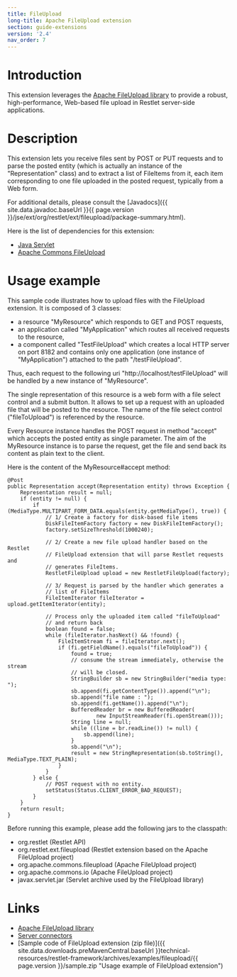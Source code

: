 ```yaml
---
title: FileUpload
long-title: Apache FileUpload extension
section: guide-extensions
version: '2.4'
nav_order: 7
---
```

# Introduction

This extension leverages the [Apache FileUpload
library](http://commons.apache.org/fileupload/)
to provide a robust, high-performance, Web-based file upload in Restlet
server-side applications.

# Description

This extension lets you receive files sent by POST or PUT requests and
to parse the posted entity (which is actually an instance of the
"Representation" class) and to extract a list of FileItems from it, each
item corresponding to one file uploaded in the posted request, typically
from a Web form.

For additional details, please consult the
[Javadocs]({{ site.data.javadoc.baseUrl }}{{ page.version }}/jse/ext/org/restlet/ext/fileupload/package-summary.html).

Here is the list of dependencies for this extension:

-   [Java Servlet](http://www.oracle.com/technetwork/java/javaee/servlet/index.html)
-   [Apache Commons FileUpload](http://jakarta.apache.org/commons/fileupload/)

# Usage example

This sample code illustrates how to upload files with the FileUpload
extension. It is composed of 3 classes:

-   a resource "MyResource" which responds to GET and POST requests,
-   an application called "MyApplication" which routes all received
    requests to the resource,
-   a component called "TestFileUpload" which creates a local HTTP
    server on port 8182 and contains only one application (one instance
    of "MyApplication") attached to the path "/testFileUpload".

Thus, each request to the following uri
"http://localhost/testFileUpload" will be handled by a new instance of
"MyResource".

The single representation of this resource is a web form with a file
select control and a submit button. It allows to set up a request with
an uploaded file that will be posted to the resource. The name of the
file select control ("fileToUpload") is referenced by the resource.

Every Resource instance handles the POST request in method "accept"
which accepts the posted entity as single parameter. The aim of the
MyResource instance is to parse the request, get the file and send
back its content as plain text to the client.

Here is the content of the MyResource\#accept method:

<pre class="language-java"><code class="language-java">@Post
public Representation accept(Representation entity) throws Exception {
    Representation result = null;
    if (entity != null) {
        if (MediaType.MULTIPART_FORM_DATA.equals(entity.getMediaType(), true)) {
            // 1/ Create a factory for disk-based file items
            DiskFileItemFactory factory = new DiskFileItemFactory();
            factory.setSizeThreshold(1000240);

            // 2/ Create a new file upload handler based on the Restlet
            // FileUpload extension that will parse Restlet requests and
            // generates FileItems.
            RestletFileUpload upload = new RestletFileUpload(factory);

            // 3/ Request is parsed by the handler which generates a
            // list of FileItems
            FileItemIterator fileIterator = upload.getItemIterator(entity);

            // Process only the uploaded item called "fileToUpload"
            // and return back
            boolean found = false;
            while (fileIterator.hasNext() && !found) {
                FileItemStream fi = fileIterator.next();
                if (fi.getFieldName().equals("fileToUpload")) {
                    found = true;
                    // consume the stream immediately, otherwise the stream
                    // will be closed.
                    StringBuilder sb = new StringBuilder("media type: ");
                    sb.append(fi.getContentType()).append("\n");
                    sb.append("file name : ");
                    sb.append(fi.getName()).append("\n");
                    BufferedReader br = new BufferedReader(
                            new InputStreamReader(fi.openStream()));
                    String line = null;
                    while ((line = br.readLine()) != null) {
                        sb.append(line);
                    }
                    sb.append("\n");
                    result = new StringRepresentation(sb.toString(), MediaType.TEXT_PLAIN);
                }
            }
        } else {
            // POST request with no entity.
            setStatus(Status.CLIENT_ERROR_BAD_REQUEST);
        }
    }
    return result;
}
</code></pre>

Before running this example, please add the following jars to the
classpath:

-   org.restlet (Restlet API)
-   org.restlet.ext.fileupload (Restlet extension based on the Apache FileUpload project)
-   org.apache.commons.fileupload (Apache FileUpload project)
-   org.apache.commons.io (Apache FileUpload project)
-   javax.servlet.jar (Servlet archive used by the FileUpload library)

# Links

-   [Apache FileUpload library](http://commons.apache.org/fileupload/)
-   [Server connectors](../core/base/connectors)
-   [Sample code of FileUpload extension (zip file)]({{ site.data.downloads.preMavenCentral.baseUrl }}technical-resources/restlet-framework/archives/examples/fileupload/{{ page.version }}/sample.zip "Usage example of FileUpload extension")
